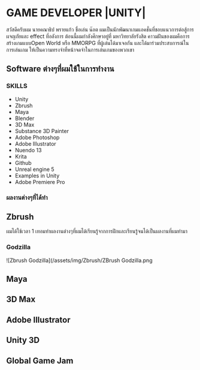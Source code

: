 # GAME DEVELOPER |UNITY|

สวัสดีครับผม นายคณาธิป พรายแก้ว ชื่อเล่น น๊อต ผมเป็นนักพัฒนาเกมแอคชั่นที่ชอบแนวการต่อสู้การผจญภัยและ effect ที่อลังการ
ต้อนนี้ผมกำลังศึกษาอยู่ที่ มหาวิทยาลัยรังสิต คาวมฝันของผมคือการสร้างเกมแบบOpen World หรือ MMORPG ที่ผู้เล่นได้มาเจอกัน
และได้มาร่วมประสบการณ์ในการเล่นเกม ให้เป็นความทรงจำที่หน้าจดจำในการเล่นเกมของพวกเขา

## Software ต่างๆที่ผมใช้ในการทำงาน
### SKILLS
- Unity
- Zbrush
- Maya
- Blender
- 3D Max
- Substance 3D Painter
- Adobe Photoshop
- Adobe Illustrator
- Nuendo 13
- Krita
- Github
- Unreal engine 5
- Examples in Unity
- Adobe Premiere Pro

### ผลงานต่างๆที่ได้ทำ
## Zbrush
ผมได้ใช้เวลา 1 เทอมทำผลงานต่างๆที่ผมได้เรียนรู้จากการฝึกและเรียนรู้จนได้เป็นผลงานที่ผมทำมา
### Godzilla
![Zbrush Godzilla](/assets/img/Zbrush/ZBrush Godzilla.png

## Maya

## 3D Max

## Adobe Illustrator

## Unity 3D

## Global Game Jam

